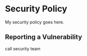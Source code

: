# Security Policy

My security policy goes here.

## Reporting a Vulnerability

call security team

